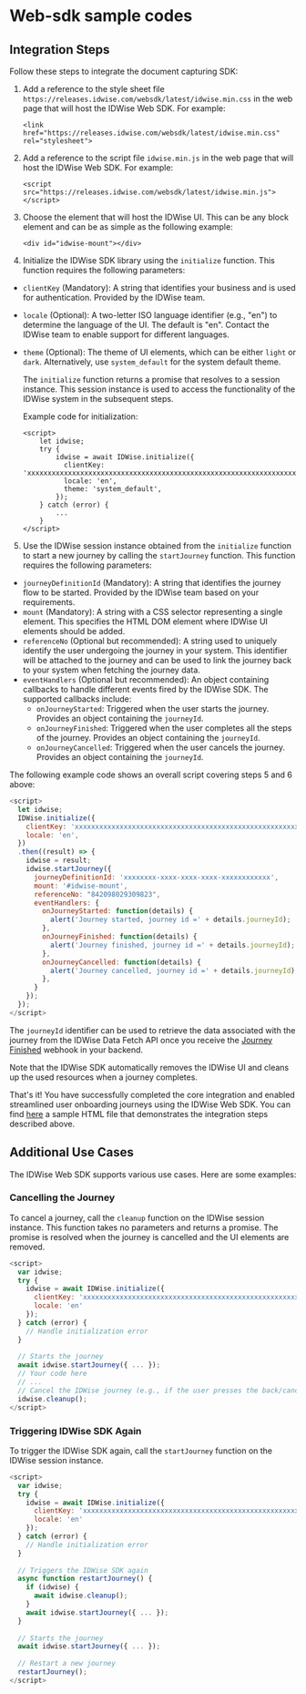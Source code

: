 # Web-sdk sample codes
## Integration Steps

Follow these steps to integrate the document capturing SDK:

1. Add a reference to the style sheet file `https://releases.idwise.com/websdk/latest/idwise.min.css` in the web page that will host the IDWise Web SDK. For example:

   ```
   <link href="https://releases.idwise.com/websdk/latest/idwise.min.css" rel="stylesheet">
   ```

2. Add a reference to the script file `idwise.min.js` in the web page that will host the IDWise Web SDK. For example:

   ```
   <script src="https://releases.idwise.com/websdk/latest/idwise.min.js"></script>
   ```

3. Choose the element that will host the IDWise UI. This can be any block element and can be as simple as the following example:

   ```
   <div id="idwise-mount"></div>
   ```

4. Initialize the IDWise SDK library using the `initialize` function. This function requires the following parameters:

- `clientKey` (Mandatory): A string that identifies your business and is used for authentication. Provided by the IDWise team.
- `locale` (Optional): A two-letter ISO language identifier (e.g., "en") to determine the language of the UI. The default is "en". Contact the IDWise team to enable support for different languages.
- `theme` (Optional): The theme of UI elements, which can be either `light` or `dark`. Alternatively, use `system_default` for the system default theme.

  The `initialize` function returns a promise that resolves to a session instance. This session instance is used to access the functionality of the IDWise system in the subsequent steps.

  Example code for initialization:

  ```
  <script>
      let idwise;
      try {
          idwise = await IDWise.initialize({
            clientKey: 'xxxxxxxxxxxxxxxxxxxxxxxxxxxxxxxxxxxxxxxxxxxxxxxxxxxxxxxxxxxxxxxxxxxxxxxxxxxxx=',
            locale: 'en',
            theme: 'system_default',
          });
      } catch (error) {
          ...
      }
  </script>
  ```

5. Use the IDWise session instance obtained from the `initialize` function to start a new journey by calling the `startJourney` function. This function requires the following parameters:

- `journeyDefinitionId` (Mandatory): A string that identifies the journey flow to be started. Provided by the IDWise team based on your requirements.
- `mount` (Mandatory): A string with a CSS selector representing a single element. This specifies the HTML DOM element where IDWise UI elements should be added.
- `referenceNo` (Optional but recommended): A string used to uniquely identify the user undergoing the journey in your system. This identifier will be attached to the journey and can be used to link the journey back to your system when fetching the journey data.
- `eventHandlers` (Optional but recommended): An object containing callbacks to handle different events fired by the IDWise SDK. The supported callbacks include:
  - `onJourneyStarted`: Triggered when the user starts the journey. Provides an object containing the `journeyId`.
  - `onJourneyFinished`: Triggered when the user completes all the steps of the journey. Provides an object containing the `journeyId`.
  - `onJourneyCancelled`: Triggered when the user cancels the journey. Provides an object containing the `journeyId`.

The following example code shows an overall script covering steps 5 and 6 above:

```javascript
<script>
  let idwise;
  IDWise.initialize({
    clientKey: 'xxxxxxxxxxxxxxxxxxxxxxxxxxxxxxxxxxxxxxxxxxxxxxxxxxxxxxxxxxxxxxxxxxxxxxxxxxxxx=',
    locale: 'en',
  })
  .then((result) => {
    idwise = result;
    idwise.startJourney({
      journeyDefinitionId: 'xxxxxxxx-xxxx-xxxx-xxxx-xxxxxxxxxxxx', 
      mount: '#idwise-mount',
      referenceNo: "842098029309823", 
      eventHandlers: {
        onJourneyStarted: function(details) {
          alert('Journey started, journey id =' + details.journeyId);
        },
        onJourneyFinished: function(details) {
          alert('Journey finished, journey id =' + details.journeyId);
        },
        onJourneyCancelled: function(details) {
          alert('Journey cancelled, journey id =' + details.journeyId);
        },
      }
    });
  });
</script>
```

The `journeyId` identifier can be used to retrieve the data associated with the journey from the IDWise Data Fetch API once you receive the [Journey Finished](https://developers.idwise.com/webhooks.html#journey-completed-webhook) webhook in your backend.

Note that the IDWise SDK automatically removes the IDWise UI and cleans up the used resources when a journey completes.

That's it! You have successfully completed the core integration and enabled streamlined user onboarding journeys using the IDWise Web SDK. You can find [here](https://github.com/idwise/idwise-web-sdk-samples/blob/main/web-sdk-v4-sample-app.html) a sample HTML file that demonstrates the integration steps described above.

## Additional Use Cases

The IDWise Web SDK supports various use cases. Here are some examples:

### Cancelling the Journey

To cancel a journey, call the `cleanup` function on the IDWise session instance. This function takes no parameters and returns a promise. The promise is resolved when the journey is cancelled and the UI elements are removed.

```javascript
<script>
  var idwise;
  try {
    idwise = await IDWise.initialize({
      clientKey: 'xxxxxxxxxxxxxxxxxxxxxxxxxxxxxxxxxxxxxxxxxxxxxxxxxxxxxxxxxxxxxxxxxxxxxxxxxxxxx=',
      locale: 'en'
    });
  } catch (error) {
    // Handle initialization error
  }
  
  // Starts the journey
  await idwise.startJourney({ ... });
  // Your code here
  // ...
  // Cancel the IDWise journey (e.g., if the user presses the back/cancel button on your UI)
  idwise.cleanup();
</script>
```

### Triggering IDWise SDK Again

To trigger the IDWise SDK again, call the `startJourney` function on the IDWise session instance.

```javascript
<script>
  var idwise;
  try {
    idwise = await IDWise.initialize({
      clientKey: 'xxxxxxxxxxxxxxxxxxxxxxxxxxxxxxxxxxxxxxxxxxxxxxxxxxxxxxxxxxxxxxxxxxxxxxxxxxxxx=',
      locale: 'en'
	});
  } catch (error) {
    // Handle initialization error
  }
  
  // Triggers the IDWise SDK again
  async function restartJourney() {
    if (idwise) {
      await idwise.cleanup();
    }
    await idwise.startJourney({ ... });
  }
  
  // Starts the journey
  await idwise.startJourney({ ... });
  
  // Restart a new journey
  restartJourney();
</script>
```
